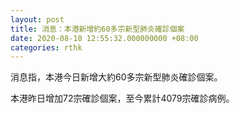 ```yaml
---
layout: post
title: 消息：本港新增約60多宗新型肺炎確診個案
date: 2020-08-10 12:55:32.000000000 +08:00
categories: rthk
---
```


消息指，本港今日新增大約60多宗新型肺炎確診個案。

本港昨日增加72宗確診個案，至今累計4079宗確診病例。
